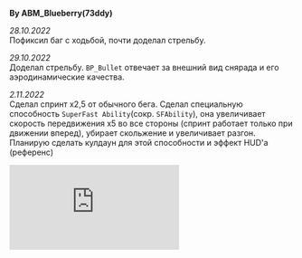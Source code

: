 **By ABM_Blueberry(73ddy)** 
 
*28.10.2022*  
Пофиксил баг с ходьбой, почти доделал стрельбу.

*29.10.2022*  
Доделал стрельбу. 
`BP_Bullet` отвечает за внешний вид снярада и его аэродинамические качества.

*2.11.2022*  
Сделал спринт x2,5 от обычного бега. 
Сделал специальную способность `SuperFast Ability`(сокр. `SFAbility`), 
она увеличивает скорость передвижения x5 во все стороны (спринт работает только при движении вперед), 
убирает скольжение и увеличивает разгон.
Планирую сделать кулдаун для этой способности и эффект HUD'а (референс)


![screen-gif](https://forum.unity.com/proxy.php?image=https%3A%2F%2Fi.imgur.com%2FkWsO2UP.gif&hash=e6e10dcd7d9a8f71000a23e0550cfda2)